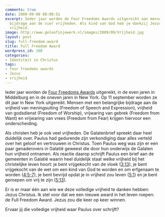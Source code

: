 ```yaml
---
comments: true
date: 2009-09-08 08:00:51
excerpt: Ieder jaar worden de Four Freedoms Awards uitgereikt aan mensen met een bijzondere
  bijdrage aan de vier vrijheden. Als kind van God heb je dankzij Jezus volledige
  vrijheid.
image: http://www.geloofinjewerk.nl/images/2009/09/Vrijheid.jpg
layout: post
slug: full-freedom-award
title: Full Freedom Award
wordpress_id: 160
categories:
- Identiteit in Christus
tags:
- four freedoms awards
- Jezus
- vrijheid
---
```


Ieder jaar worden de [Four Freedoms Awards](http://www.fourfreedoms.nl/) uitgereikt, in de even jaren in Middelburg en in de oneven jaren in New York. Op 11 september worden ze dit jaar in New York uitgereikt. Mensen met een belangrijke bijdrage aan de vrijheid van meningsuiting (Freedom of Speech and Expression), vrijheid van godsdienst (Freedom of Worship), vrijwaring van gebrek (Freedom from Want) en vrijwaring van vrees (Freedom from Fear) krijgen hiervoor een onderscheiding.

Als christen heb je ook veel vrijheden. De Galatenbrief spreekt daar heel duidelijk over. Paulus had gedurende zijn verkondiging daar alles verteld over het geloof en vertrouwen in Christus. Toen Paulus weg was zijn er een paar genaderovers in Galatië geweest die door hun onderwijs de Galaten hun vrijheid ontnamen. Als reactie daarop schrijft Paulus een brief aan de gemeenten in Galatië waarin heel duidelijk staat welke vrijheid bij het christelijke leven hoort: je bent vrijgekocht van de vloek ([3:13](http://www.biblija.net/biblija.cgi?m=Galaten+3%3A13&id18=1&pos=0&l=nl&set=10)), je bent vrijgekocht van de wet om een kind van God te worden en om erfgenaam te worden ([4:5-7](http://www.biblija.net/biblija.cgi?m=Galaten+4%3A5-7&id18=1&pos=0&l=nl&set=10)), je bent bevrijd opdat je in vrijheid zou leven ([5:1](http://www.biblija.net/biblija.cgi?m=Galaten+5%3A1&id18=1&pos=0&l=nl&set=10)) en je bent geroepen om vrij te zijn ([5:13](http://www.biblija.net/biblija.cgi?m=Galaten+5%3A13&id18=1&pos=0&l=nl&set=10)).

Er is er maar één aan wie we deze volledige vrijheid te danken hebben: Jezus Christus. Ik stel voor dat we een nieuwe award in het leven roepen: de Full Freedom Award. Jezus zou die keer op keer winnen.

Ervaar jij die volledige vrijheid waar Paulus over schrijft?
